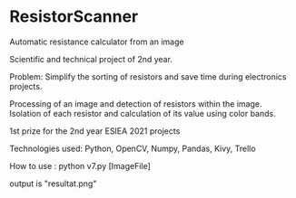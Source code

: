 # ResistorScanner
 Automatic resistance calculator from an image
 
Scientific and technical project of 2nd year.

Problem: Simplify the sorting of resistors and save time during electronics projects. 

Processing of an image and detection of resistors within the image.
Isolation of each resistor and calculation of its value using color bands.

1st prize for the 2nd year ESIEA 2021 projects


Technologies used:
Python, OpenCV, Numpy, Pandas, Kivy, Trello


 How to use :
 python v7.py [ImageFile]
 
 output is "resultat.png"

